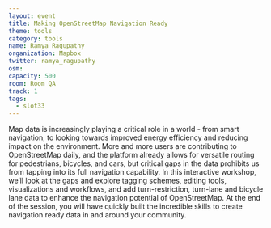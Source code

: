 ```yaml
---
layout: event
title: Making OpenStreetMap Navigation Ready
theme: tools
category: tools
name: Ramya Ragupathy
organization: Mapbox
twitter: ramya_ragupathy
osm:
capacity: 500
room: Room QA
track: 1
tags:
  - slot33
---
```

Map data is increasingly playing a critical role in a world - from smart navigation, to looking towards improved energy efficiency and reducing impact on the environment. More and more users are contributing to OpenStreetMap daily, and the platform already allows for versatile routing for pedestrians, bicycles, and cars, but critical gaps in the data prohibits us from tapping into its full navigation capability. In this interactive workshop, we’ll look at the gaps and explore tagging schemes, editing tools, visualizations and workflows, and add turn-restriction, turn-lane and bicycle lane data to enhance the navigation potential of OpenStreetMap. At the end of the session, you will have quickly built the incredible skills to create navigation ready data in and around your community.
